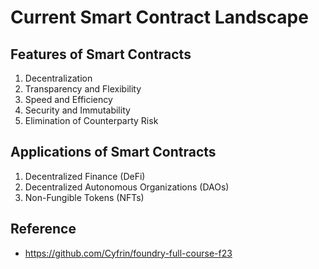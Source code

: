 # Current Smart Contract Landscape

## Features of Smart Contracts

1. Decentralization
2. Transparency and Flexibility
3. Speed and Efficiency
4. Security and Immutability
5. Elimination of Counterparty Risk

## Applications of Smart Contracts
1. Decentralized Finance (DeFi)
2. Decentralized Autonomous Organizations (DAOs)
3. Non-Fungible Tokens (NFTs)

## Reference
- https://github.com/Cyfrin/foundry-full-course-f23

